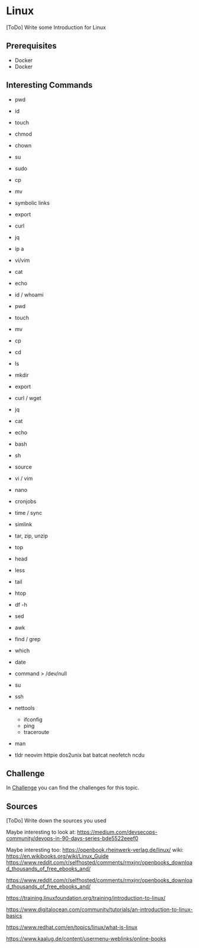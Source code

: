 # Linux

[ToDo] Write some Introduction for Linux



## Prerequisites
* Docker
* Docker


## Interesting Commands

* pwd
* id
* touch
* chmod
* chown
* su
* sudo
* cp
* mv
* symbolic links
* export
* curl
* jq
* ip a
* vi/vim
* cat
* echo

* id / whoami
* pwd
* touch
* mv
* cp 
* cd
* ls 
* mkdir
* export
* curl / wget
* jq
* cat 
* echo
* bash
* sh
* source
* vi / vim
* nano
* cronjobs
* time / sync
* simlink
* tar, zip, unzip
* top
* head
* less
* tail
* htop
* df -h 
* sed
* awk 
* find / grep
* which
* date
* command > /dev/null
* su 
* ssh
* nettools
    * ifconfig
    * ping 
    * traceroute
* man
* tldr
neovim
httpie
dos2unix
bat
batcat
neofetch
ncdu
 


## Challenge
In [Challenge](/Challenges/readme.md) you can find the challenges for this topic.


## Sources

[ToDo] Write down the sources you used

Maybe interesting to look at: https://medium.com/devsecops-community/devops-in-90-days-series-bde5522eeef0

Maybe interesting too: https://openbook.rheinwerk-verlag.de/linux/
wiki: https://en.wikibooks.org/wiki/Linux_Guide
https://www.reddit.com/r/selfhosted/comments/rmxjnr/openbooks_download_thousands_of_free_ebooks_and/

https://www.reddit.com/r/selfhosted/comments/rmxjnr/openbooks_download_thousands_of_free_ebooks_and/

https://training.linuxfoundation.org/training/introduction-to-linux/

https://www.digitalocean.com/community/tutorials/an-introduction-to-linux-basics

https://www.redhat.com/en/topics/linux/what-is-linux

https://www.kaalug.de/content/usermenu-weblinks/online-books